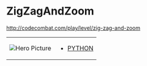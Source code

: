 # ZigZagAndZoom 

http://codecombat.com/play/level/zig-zag-and-zoom
<table>
<tr>
<td>

![Hero Picture](hero.png?raw=true "Hero Picture")

</td>
<td>
<ul>
<li>

[PYTHON](ZigZagAndZoom.py)

</li>
</td>
</tr>
<table>